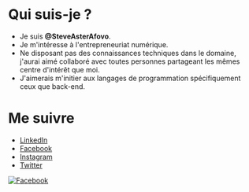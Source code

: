 <h1>Qui suis-je ?</h1>

- Je suis <strong>@SteveAsterAfovo</strong>.
- Je m'intéresse à l'entrepreneuriat numérique.
- Ne disposant pas des connaissances techniques dans le domaine, j'aurai aimé collaboré avec toutes personnes partageant les mêmes centre d'intérêt que moi.
- J'aimerais m'initier aux langages de programmation spécifiquement ceux que back-end.


<h1>Me suivre</h1>

- <a href="linkedin.com/in/SteveAsterAfovo">LinkedIn</a>
- <a href="facebook.com/SteveAsterAfovo.1">Facebook</a>
- <a href="Instagram.com/SteveAsterAfovo">Instagram</a>
- <a href="twitter.com/SteveAsterAfovo">Twitter</a>


<a href="https://facebook.com/SteveAsterAfovo.1"><img src="https://www.unipile.com/wp-content/uploads/2022/06/logo-facebook-noir.png" title="insérer le titre" alt="Facebook "></a>
